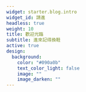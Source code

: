 ```yaml
---
widget: starter.blog.intro
widget_id: 請進
headless: true
weight: 10
title: 歡迎光臨
subtitle: 進來記得換鞋
active: true
design:
  background:
    color: "#090a0b"
    text_color_light: false
    image: ""
    image_darken: ""
---
```


